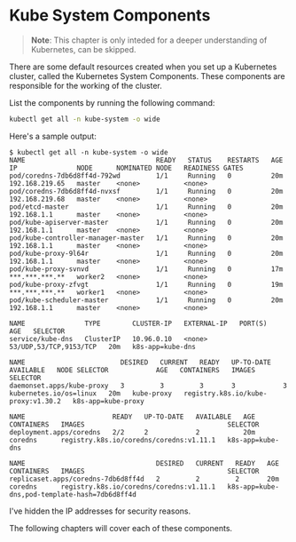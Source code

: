 # Kube System Components

> **Note**: This chapter is only inteded for a deeper understanding of Kubernetes, can be skipped.

There are some default resources created when you set up a Kubernetes cluster, called the Kubernetes System Components. These components are responsible for the working of the cluster. 

List the components by running the following command: 

```bash
kubectl get all -n kube-system -o wide
```

Here's a sample output: 

```shell
$ kubectl get all -n kube-system -o wide
NAME                                 READY   STATUS    RESTARTS   AGE   IP               NODE      NOMINATED NODE   READINESS GATES
pod/coredns-7db6d8ff4d-792wd         1/1     Running   0          20m   192.168.219.65   master    <none>           <none>
pod/coredns-7db6d8ff4d-nvxsf         1/1     Running   0          20m   192.168.219.68   master    <none>           <none>
pod/etcd-master                      1/1     Running   0          20m   192.168.1.1      master    <none>           <none>
pod/kube-apiserver-master            1/1     Running   0          20m   192.168.1.1      master    <none>           <none>
pod/kube-controller-manager-master   1/1     Running   0          20m   192.168.1.1      master    <none>           <none>
pod/kube-proxy-9l64r                 1/1     Running   0          20m   192.168.1.1      master    <none>           <none>
pod/kube-proxy-svnvd                 1/1     Running   0          17m   ***.***.***.**   worker2   <none>           <none>
pod/kube-proxy-zfvgt                 1/1     Running   0          19m   ***.***.***.**   worker1   <none>           <none>
pod/kube-scheduler-master            1/1     Running   0          20m   192.168.1.1      master    <none>           <none>

NAME               TYPE        CLUSTER-IP   EXTERNAL-IP   PORT(S)                  AGE   SELECTOR
service/kube-dns   ClusterIP   10.96.0.10   <none>        53/UDP,53/TCP,9153/TCP   20m   k8s-app=kube-dns

NAME                        DESIRED   CURRENT   READY   UP-TO-DATE   AVAILABLE   NODE SELECTOR            AGE   CONTAINERS   IMAGES                               SELECTOR
daemonset.apps/kube-proxy   3         3         3       3            3           kubernetes.io/os=linux   20m   kube-proxy   registry.k8s.io/kube-proxy:v1.30.2   k8s-app=kube-proxy

NAME                      READY   UP-TO-DATE   AVAILABLE   AGE   CONTAINERS   IMAGES                                    SELECTOR
deployment.apps/coredns   2/2     2            2           20m   coredns      registry.k8s.io/coredns/coredns:v1.11.1   k8s-app=kube-dns

NAME                                 DESIRED   CURRENT   READY   AGE   CONTAINERS   IMAGES                                    SELECTOR
replicaset.apps/coredns-7db6d8ff4d   2         2         2       20m   coredns      registry.k8s.io/coredns/coredns:v1.11.1   k8s-app=kube-dns,pod-template-hash=7db6d8ff4d
```

I've hidden the IP addresses for security reasons.

The following chapters will cover each of these components. 
